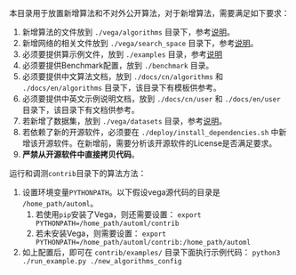 本目录用于放置新增算法和不对外公开算法，对于新增算法，需要满足如下要求：

1. 新增算法的文件放到 `./vega/algorithms` 目录下，参考[说明](./vega/algorithms/README.md)。
2. 新增网络的相关文件放到 `./vega/search_space` 目录下，参考[说明](./vega/search_space/README.md)。
3. 必须要提供算示例文件，放到 `./examples` 目录，参考[说明](./examples/README.md)
4. 必须要提供Benchmark配置，放到 `./benchmark` 目录。
5. 必须要提供中文算法文档，放到 `./docs/cn/algorithms` 和 `./docs/en/algorithms` 目录下，该目录下有模板供参考。
6. 必须要提供中英文示例说明文档，放到 `./docs/cn/user` 和 `./docs/en/user` 目录下，该目录下有文档供参考。
7. 若新增了数据集，放到 `./vega/datasets` 目录，参考[说明](./vega/datasets/README.md)。
8. 若依赖了新的开源软件，必须要在 `./deploy/install_dependencies.sh` 中新增该开源软件。在新增前，需要分析该开源软件的License是否满足要求。
9. **严禁从开源软件中直接拷贝代码**。

运行和调测`contrib`目录下的算法方法：

1. 设置环境变量`PYTHONPATH`。以下假设vega源代码的目录是 `/home_path/automl`。
   1. 若使用`pip`安装了Vega，则还需要设置：
      `export PYTHONPATH=/home_path/automl/contrib`
   2. 若未安装Vega，则需要设置：
      `export PYTHONPATH=/home_path/automl/contrib:/home_path/automl`
2. 如上配置后，即可在 `contrib/examples/` 目录下面执行示例代码：
   `python3 ./run_example.py ./new_algorithms_config`

